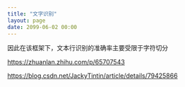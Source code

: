 ```yaml
---
title: "文字识别"
layout: page
date: 2099-06-02 00:00
---
```


因此在该框架下，文本行识别的准确率主要受限于字符切分


https://zhuanlan.zhihu.com/p/65707543


https://blog.csdn.net/JackyTintin/article/details/79425866






